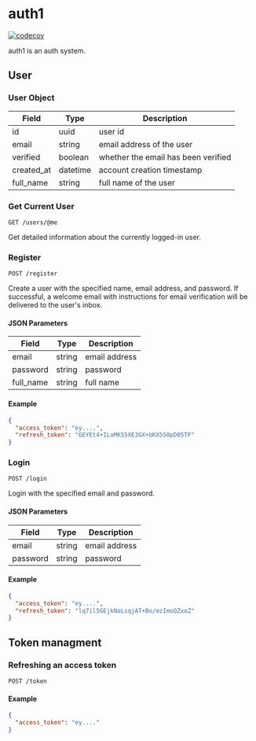 # auth1

[![codecov](https://codecov.io/gh/skolorna/auth1/branch/main/graph/badge.svg?token=0cXNVd3uLC)](https://codecov.io/gh/skolorna/auth1)

auth1 is an auth system.

## User

### User Object

| Field      | Type     | Description                         |
| ---------- | -------- | ----------------------------------- |
| id         | uuid     | user id                             |
| email      | string   | email address of the user           |
| verified   | boolean  | whether the email has been verified |
| created_at | datetime | account creation timestamp          |
| full_name  | string   | full name of the user               |

### Get Current User

`GET /users/@me`

Get detailed information about the currently logged-in user.

### Register

`POST /register`

Create a user with the specified name, email address, and password. If successful, a welcome email with instructions for email verification will be delivered to the user's inbox.

#### JSON Parameters

| Field     | Type   | Description   |
| --------- | ------ | ------------- |
| email     | string | email address |
| password  | string | password      |
| full_name | string | full name     |

#### Example

```json
{
  "access_token": "ey....",
  "refresh_token": "GEYEt4+ILoMKS5XE3GX+bKX5S0pD05TF"
}
```

### Login

`POST /login`

Login with the specified email and password.

#### JSON Parameters

| Field    | Type   | Description   |
| -------- | ------ | ------------- |
| email    | string | email address |
| password | string | password      |

#### Example

```json
{
  "access_token": "ey....",
  "refresh_token": "lq7il5GEjkNoLsqjAT+Bo/mzImoQZxoZ"
}
```

## Token managment

### Refreshing an access token

`POST /token`

#### Example

```json
{
  "access_token": "ey...."
}
```
